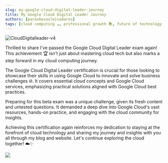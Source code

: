 ```yaml
---
slug: my-google-cloud-digital-leader-journey
title: My Google Cloud Digital Leader Journey
authors: [paraskevasleivadaros]
tags: [cloud computing ☁️, professional growth 📚, future of technology 💻]
---
```


![CloudDigitalleader-v4](/img/blog/cloud-digital-leader-v4.gif)

Thrilled to share I've passed the Google Cloud Digital Leader exam again! This achievement 🏆 isn't just about mastering cloud tech but also marks a step forward in my cloud computing journey.

The Google Cloud Digital Leader certification is crucial for those looking to showcase their skills in using Google Cloud to innovate and solve business challenges 🌐. It covers essential cloud concepts and Google Cloud services, emphasizing practical solutions aligned with Google Cloud best practices.

Preparing for this beta exam was a unique challenge, given its fresh content and untested questions. It demanded a deep dive into Google Cloud's vast resources, hands-on practice, and engaging with the cloud community for insights.

Achieving this certification again reinforces my dedication to staying at the forefront of cloud technology and sharing my journey and insights with you all through my blog and website. Let's continue exploring the cloud together! ☁️✨

<a href="https://credential.net/60d66669-e72c-42f4-9529-7325ca5e2291" target="_blank" rel="noopener noreferrer">
  <img loading="lazy" src="https://img.shields.io/badge/Credential-0077B5?style=for-the-badge&logo=certificate&logoColor=white" className="img_ev3q" />
</a>
